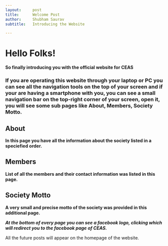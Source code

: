 ```yaml
---
layout:     post
title:      Welcome Post
author:     Shubham Saurav
subtitle:  	Introducing the Website

---
```

<!-- Start Writing Below in Markdown -->
# Hello Folks!

**So finally introducing you with the official website for CEAS**

### If you are operating this website through your laptop or PC you can see all the navigation tools on the top of your screen and if your are having a smartphone with you, you can see a small navigation bar on the top-right corner of your screen, open it, you will see some sub pages like About, Members, Society Motto.

## About

**In this page you have all the information about the society listed in a speciefied order.**

## Members

**List of all the members and their contact information was listed in this page.**

## Society Motto

**A very small and precise motto of the society was provided in this additional page.**

***At the bottom of every page you can see a facebook logo, clicking which will redirect you to the facebook page of CEAS.***

All the future posts will appear on the homepage of the website.



